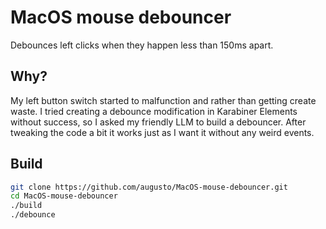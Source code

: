 # MacOS mouse debouncer
Debounces left clicks when they happen less than 150ms apart.

## Why?
My left button switch started to malfunction and rather than getting create waste. I tried creating a debounce modification in Karabiner Elements without success, so I asked my friendly LLM to build a debouncer. After tweaking the code a bit it works just as I want it without any weird events.

## Build
```bash
git clone https://github.com/augusto/MacOS-mouse-debouncer.git
cd MacOS-mouse-debouncer
./build
./debounce
```
